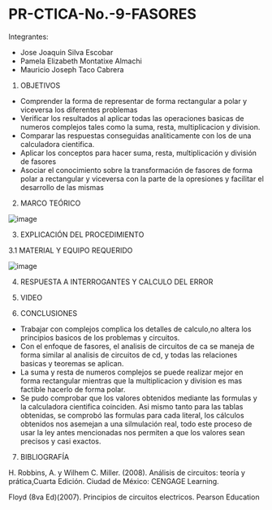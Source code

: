 # PR-CTICA-No.-9-FASORES



Integrantes:

- Jose Joaquin Silva Escobar
- Pamela Elizabeth Montatixe Almachi
- Mauricio Joseph Taco Cabrera

1. OBJETIVOS

- Comprender la forma de representar de forma rectangular a polar y viceversa los diferentes problemas
- Verificar los resultados al aplicar todas las operaciones basicas de numeros complejos tales como la suma, resta, multiplicacion y division.
- Comparar las respuestas conseguidas analiticamente con los de una calculadora cientifica.
- Aplicar los conceptos para hacer suma, resta, multiplicación y división de fasores
- Asociar el conocimiento sobre la transformación de fasores de forma polar a rectangular y viceversa con la parte de la opresiones y facilitar el desarrollo de las mismas

2. MARCO TEÓRICO

![image](https://user-images.githubusercontent.com/117045943/218288647-0add5acb-51e8-4dff-aa57-fecb39ebafb9.png)

3. EXPLICACIÓN DEL PROCEDIMIENTO

3.1 MATERIAL Y EQUIPO REQUERIDO

![image](https://user-images.githubusercontent.com/117045943/218288566-a11af56c-c552-41bb-8eb9-c5a86a86f340.png)



4. RESPUESTA A INTERROGANTES Y CALCULO DEL ERROR



5. VIDEO



6. CONCLUSIONES

- Trabajar con complejos complica los detalles de calculo,no altera los principios basicos de los problemas y circuitos.
- Con el enfoque de fasores, el analisis de circuitos de ca se maneja de forma similar al analisis de circuitos de cd, y todas las relaciones basicas y teoremas se aplican.
- La suma y resta de numeros complejos se puede realizar mejor en forma rectangular mientras que la multiplicacion y division es mas factible hacerlo de forma polar.
- Se pudo comprobar que los valores obtenidos mediante las formulas y la calculadora cientifica coinciden. Asi mismo tanto para las tablas obtenidas, se comprobó las formulas para cada literal, los cálculos obtenidos nos asemejan a una silmulación real, todo este proceso de usar la ley antes mencionadas nos permiten a que los valores sean precisos y casi exactos.

7. BIBLIOGRAFÍA

H. Robbins, A. y Wilhem C. Miller. (2008). Análisis de circuitos: teoría y prática,Cuarta Edición. Ciudad de México: CENGAGE Learning.

Floyd (8va Ed)(2007). Principios de circuitos electricos. Pearson Education
